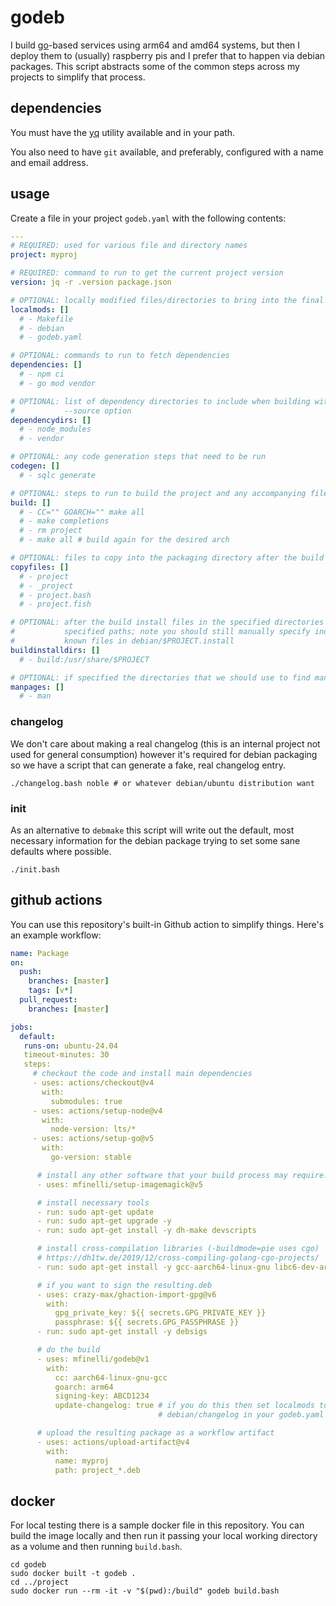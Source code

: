 # godeb

I build [go](https://go.dev)-based services using arm64 and amd64 systems, but
then I deploy them to (usually) raspberry pis and I prefer that to happen via
debian packages. This script abstracts some of the common steps across my
projects to simplify that process.

## dependencies

You must have the [yq](https://github.com/mikefarah/yq) utility available and
in your path.

You also need to have `git` available, and preferably, configured with a name
and email address.

## usage

Create a file in your project `godeb.yaml` with the following contents:

```yaml
---
# REQUIRED: used for various file and directory names
project: myproj

# REQUIRED: command to run to get the current project version
version: jq -r .version package.json

# OPTIONAL: locally modified files/directories to bring into the final build
localmods: []
  # - Makefile
  # - debian
  # - godeb.yaml

# OPTIONAL: commands to run to fetch dependencies
dependencies: []
  # - npm ci
  # - go mod vendor

# OPTIONAL: list of dependency directories to include when building with the
#           --source option
dependencydirs: []
  # - node_modules
  # - vendor

# OPTIONAL: any code generation steps that need to be run
codegen: []
  # - sqlc generate

# OPTIONAL: steps to run to build the project and any accompanying files
build: []
  # - CC="" GOARCH="" make all
  # - make completions
  # - rm project
  # - make all # build again for the desired arch

# OPTIONAL: files to copy into the packaging directory after the build
copyfiles: []
  # - project
  # - _project
  # - project.bash
  # - project.fish

# OPTIONAL: after the build install files in the specified directories to the
#           specified paths; note you should still manually specify individual,
#           known files in debian/$PROJECT.install
buildinstalldirs: []
  # - build:/usr/share/$PROJECT

# OPTIONAL: if specified the directories that we should use to find manpages
manpages: []
  # - man
```

### changelog

We don't care about making a real changelog (this is an internal project not
used for general consumption) however it's required for debian packaging so
we have a script that can generate a fake, real changelog entry.

```shell
./changelog.bash noble # or whatever debian/ubuntu distribution want
```

### init

As an alternative to `debmake` this script will write out the default, most
necessary information for the debian package trying to set some sane defaults
where possible.

```shell
./init.bash
```

## github actions

You can use this repository's built-in Github action to simplify things.
Here's an example workflow:

```yaml
name: Package
on:
  push:
    branches: [master]
    tags: [v*]
  pull_request:
    branches: [master]

jobs:
  default:
   runs-on: ubuntu-24.04
   timeout-minutes: 30
   steps:
     # checkout the code and install main dependencies
     - uses: actions/checkout@v4
       with:
         submodules: true
     - uses: actions/setup-node@v4
       with:
         node-version: lts/*
     - uses: actions/setup-go@v5
       with:
         go-version: stable

      # install any other software that your build process may require:
      - uses: mfinelli/setup-imagemagick@v5

      # install necessary tools
      - run: sudo apt-get update
      - run: sudo apt-get upgrade -y
      - run: sudo apt-get install -y dh-make devscripts

      # install cross-compilation libraries (-buildmode=pie uses cgo)
      # https://dh1tw.de/2019/12/cross-compiling-golang-cgo-projects/
      - run: sudo apt-get install -y gcc-aarch64-linux-gnu libc6-dev-arm64-cross

      # if you want to sign the resulting.deb
      - uses: crazy-max/ghaction-import-gpg@v6
        with:
          gpg_private_key: ${{ secrets.GPG_PRIVATE_KEY }}
          passphrase: ${{ secrets.GPG_PASSPHRASE }}
      - run: sudo apt-get install -y debsigs

      # do the build
      - uses: mfinelli/godeb@v1
        with:
          cc: aarch64-linux-gnu-gcc
          goarch: arm64
          signing-key: ABCD1234
          update-changelog: true # if you do this then set localmods to include
                                 # debian/changelog in your godeb.yaml

      # upload the resulting package as a workflow artifact
      - uses: actions/upload-artifact@v4
        with:
          name: myproj
          path: project_*.deb
```

## docker

For local testing there is a sample docker file in this repository. You can
build the image locally and then run it passing your local working directory
as a volume and then running `build.bash`.

```shell
cd godeb
sudo docker built -t godeb .
cd ../project
sudo docker run --rm -it -v "$(pwd):/build" godeb build.bash
```
